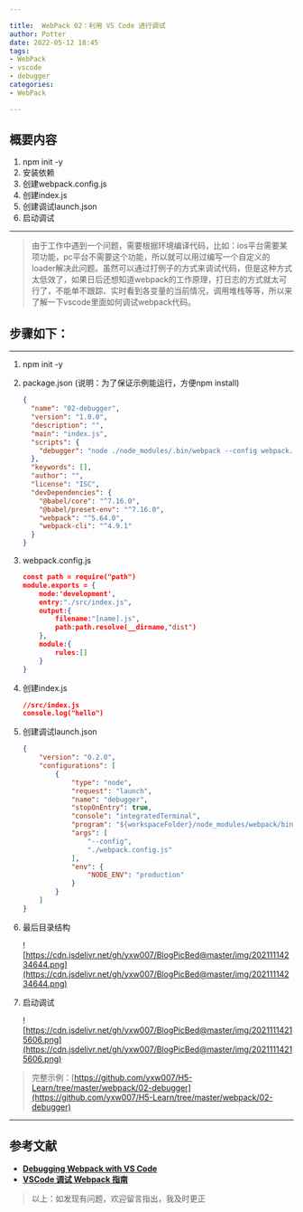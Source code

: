 ```yaml
---

title:  WebPack 02：利用 VS Code 进行调试
author: Potter
date: 2022-05-12 18:45
tags: 
- WebPack
- vscode
- debugger
categories: 
- WebPack

---
```


## 概要内容

1. npm init -y
2. 安装依赖
3. 创建webpack.config.js
4. 创建index.js
5. 创建调试launch.json
6. 启动调试

---

> 由于工作中遇到一个问题，需要根据环境编译代码，比如：ios平台需要某项功能，pc平台不需要这个功能，所以就可以用过编写一个自定义的loader解决此问题。虽然可以通过打例子的方式来调试代码，但是这种方式太低效了，如果日后还想知道webpack的工作原理，打日志的方式就太可行了，不能单不跟踪、实时看到各变量的当前情况，调用堆栈等等，所以来了解一下vscode里面如何调试webpack代码。
> 

<!--more-->

## 步骤如下：

---

1. npm init -y
2. package.json (说明：为了保证示例能运行，方便npm install)
    
    ```json
    {
      "name": "02-debugger",
      "version": "1.0.0",
      "description": "",
      "main": "index.js",
      "scripts": {
        "debugger": "node ./node_modules/.bin/webpack --config webpack.config.js"
      },
      "keywords": [],
      "author": "",
      "license": "ISC",
      "devDependencies": {
        "@babel/core": "^7.16.0",
        "@babel/preset-env": "^7.16.0",
        "webpack": "^5.64.0",
        "webpack-cli": "^4.9.1"
      }
    }
    ```
    
3. webpack.config.js
    
    ```json
    const path = require("path")
    module.exports = {
        mode:'development',
        entry:"./src/index.js",
        output:{
            filename:"[name].js",
            path:path.resolve(__dirname,"dist")
        },
        module:{
            rules:[]
        }
    }
    ```
    
4. 创建index.js
    
    ```json
    //src/index.js
    console.log("hello")
    ```
    
5. 创建调试launch.json
    
    ```json
    {
        "version": "0.2.0",
        "configurations": [
            {
                "type": "node",
                "request": "launch",
                "name": "debugger",
                "stopOnEntry": true,
                "console": "integratedTerminal",
                "program": "${workspaceFolder}/node_modules/webpack/bin/webpack.js",
                "args": [
                    "--config",
                    "./webpack.config.js"
                ],
                "env": {
                    "NODE_ENV": "production"
                }
            }
        ]
    }
    ```
    
6. 最后目录结构
    
    ![https://cdn.jsdelivr.net/gh/yxw007/BlogPicBed@master/img/20211114234644.png](https://cdn.jsdelivr.net/gh/yxw007/BlogPicBed@master/img/20211114234644.png)
    
7. 启动调试
    
    ![https://cdn.jsdelivr.net/gh/yxw007/BlogPicBed@master/img/20211114215606.png](https://cdn.jsdelivr.net/gh/yxw007/BlogPicBed@master/img/20211114215606.png)
    

> 完整示例：[https://github.com/yxw007/H5-Learn/tree/master/webpack/02-debugger](https://github.com/yxw007/H5-Learn/tree/master/webpack/02-debugger)
> 

---

## 参考文献

- **[Debugging Webpack with VS Code](https://medium.com/@jsilvax/debugging-webpack-with-vs-code-b14694db4f8e)**
- **[VSCode 调试 Webpack 指南](https://zhuanlan.zhihu.com/p/108939782)**

> 以上：如发现有问题，欢迎留言指出，我及时更正
>